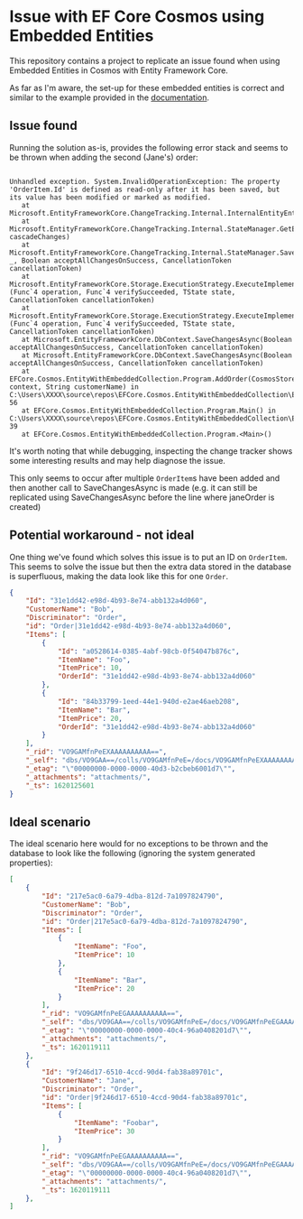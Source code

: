 # Issue with EF Core Cosmos using Embedded Entities

This repository contains a project to replicate an issue found when using Embedded Entities in Cosmos with Entity Framework Core.

As far as I'm aware, the set-up for these embedded entities is correct and similar to the example provided in the [documentation](https://docs.microsoft.com/en-us/ef/core/providers/cosmos/?tabs=dotnet-core-cli#embedded-entities).

## Issue found

Running the solution as-is, provides the following error stack and seems to be thrown when adding the second (Jane's) order:

```log

Unhandled exception. System.InvalidOperationException: The property 'OrderItem.Id' is defined as read-only after it has been saved, but its value has been modified or marked as modified.
   at Microsoft.EntityFrameworkCore.ChangeTracking.Internal.InternalEntityEntry.PrepareToSave()
   at Microsoft.EntityFrameworkCore.ChangeTracking.Internal.StateManager.GetEntriesToSave(Boolean cascadeChanges)
   at Microsoft.EntityFrameworkCore.ChangeTracking.Internal.StateManager.SaveChangesAsync(DbContext _, Boolean acceptAllChangesOnSuccess, CancellationToken cancellationToken)
   at Microsoft.EntityFrameworkCore.Storage.ExecutionStrategy.ExecuteImplementationAsync[TState,TResult](Func`4 operation, Func`4 verifySucceeded, TState state, CancellationToken cancellationToken)
   at Microsoft.EntityFrameworkCore.Storage.ExecutionStrategy.ExecuteImplementationAsync[TState,TResult](Func`4 operation, Func`4 verifySucceeded, TState state, CancellationToken cancellationToken)
   at Microsoft.EntityFrameworkCore.DbContext.SaveChangesAsync(Boolean acceptAllChangesOnSuccess, CancellationToken cancellationToken)
   at Microsoft.EntityFrameworkCore.DbContext.SaveChangesAsync(Boolean acceptAllChangesOnSuccess, CancellationToken cancellationToken)
   at EFCore.Cosmos.EntityWithEmbeddedCollection.Program.AddOrder(CosmosStoreDbContext context, String customerName) in C:\Users\XXXX\source\repos\EFCore.Cosmos.EntityWithEmbeddedCollection\EFCore.Cosmos.EntityWithEmbeddedCollection\Program.cs:line 56
   at EFCore.Cosmos.EntityWithEmbeddedCollection.Program.Main() in C:\Users\XXXX\source\repos\EFCore.Cosmos.EntityWithEmbeddedCollection\EFCore.Cosmos.EntityWithEmbeddedCollection\Program.cs:line 39
   at EFCore.Cosmos.EntityWithEmbeddedCollection.Program.<Main>()

```

It's worth noting that while debugging, inspecting the change tracker shows some interesting results and may help diagnose the issue.

This only seems to occur after multiple `OrderItem`s have been added and then another call to SaveChangesAsync is made (e.g. it can still be replicated using SaveChangesAsync before the line where janeOrder is created)

## Potential workaround - not ideal

One thing we've found which solves this issue is to put an ID on `OrderItem`. This seems to solve the issue but then the extra data stored in the database is superfluous, making the data look like this for one `Order`.

```json
{
    "Id": "31e1dd42-e98d-4b93-8e74-abb132a4d060",
    "CustomerName": "Bob",
    "Discriminator": "Order",
    "id": "Order|31e1dd42-e98d-4b93-8e74-abb132a4d060",
    "Items": [
        {
            "Id": "a0528614-0385-4abf-98cb-0f54047b876c",
            "ItemName": "Foo",
            "ItemPrice": 10,
            "OrderId": "31e1dd42-e98d-4b93-8e74-abb132a4d060"
        },
        {
            "Id": "84b33799-1eed-44e1-940d-e2ae46aeb208",
            "ItemName": "Bar",
            "ItemPrice": 20,
            "OrderId": "31e1dd42-e98d-4b93-8e74-abb132a4d060"
        }
    ],
    "_rid": "VO9GAMfnPeEXAAAAAAAAAA==",
    "_self": "dbs/VO9GAA==/colls/VO9GAMfnPeE=/docs/VO9GAMfnPeEXAAAAAAAAAA==/",
    "_etag": "\"00000000-0000-0000-40d3-b2cbeb6001d7\"",
    "_attachments": "attachments/",
    "_ts": 1620125601
}
```

## Ideal scenario

The ideal scenario here would for no exceptions to be thrown and the database to look like the following (ignoring the system generated properties):

```json
[
    {
        "Id": "217e5ac0-6a79-4dba-812d-7a1097824790",
        "CustomerName": "Bob",
        "Discriminator": "Order",
        "id": "Order|217e5ac0-6a79-4dba-812d-7a1097824790",
        "Items": [
            {
                "ItemName": "Foo",
                "ItemPrice": 10
            },
            {
                "ItemName": "Bar",
                "ItemPrice": 20
            }
        ],
        "_rid": "VO9GAMfnPeEGAAAAAAAAAA==",
        "_self": "dbs/VO9GAA==/colls/VO9GAMfnPeE=/docs/VO9GAMfnPeEGAAAAAAAAAA==/",
        "_etag": "\"00000000-0000-0000-40c4-96a0408201d7\"",
        "_attachments": "attachments/",
        "_ts": 1620119111
    },
    {
        "Id": "9f246d17-6510-4ccd-90d4-fab38a89701c",
        "CustomerName": "Jane",
        "Discriminator": "Order",
        "id": "Order|9f246d17-6510-4ccd-90d4-fab38a89701c",
        "Items": [
            {
                "ItemName": "Foobar",
                "ItemPrice": 30
            }
        ],
        "_rid": "VO9GAMfnPeEGAAAAAAAAAA==",
        "_self": "dbs/VO9GAA==/colls/VO9GAMfnPeE=/docs/VO9GAMfnPeEGAAAAAAAAAA==/",
        "_etag": "\"00000000-0000-0000-40c4-96a0408201d7\"",
        "_attachments": "attachments/",
        "_ts": 1620119111
    },
]
```
